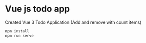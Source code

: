 # Vue js todo app
Created Vue 3 Todo Application (Add and remove with count items)

```sh
npm install
npm run serve
```
